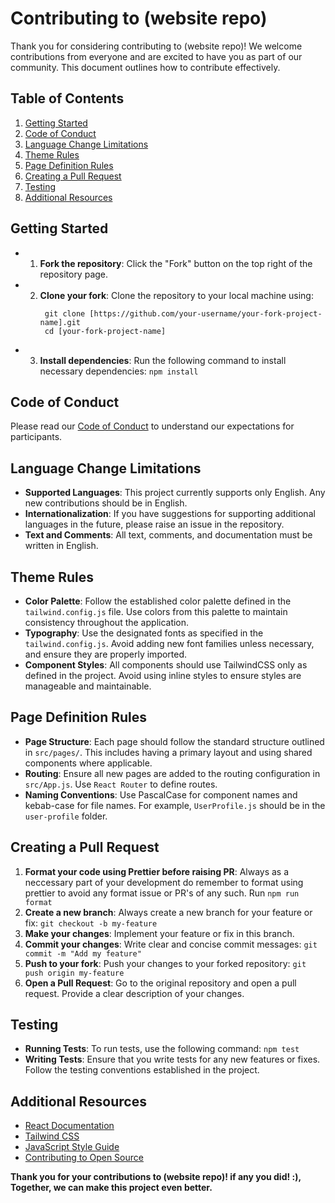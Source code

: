 # Contributing to (website repo)

Thank you for considering contributing to (website repo)!
We welcome contributions from everyone and are excited to have you as part of our community. This document outlines how to contribute effectively.

## Table of Contents

1. [Getting Started](#getting-started)
2. [Code of Conduct](#code-of-conduct)
3. [Language Change Limitations](#language-change-limitations)
4. [Theme Rules](#theme-rules)
5. [Page Definition Rules](#page-definition-rules)
6. [Creating a Pull Request](#creating-a-pull-request)
7. [Testing](#testing)
8. [Additional Resources](#additional-resources)

## Getting Started

-   1. **Fork the repository**: Click the "Fork" button on the top right of the repository page.
-   2. **Clone your fork**: Clone the repository to your local machine using:
       ```
        git clone [https://github.com/your-username/your-fork-project-name].git
        cd [your-fork-project-name]
        ```
-   3. **Install dependencies**: Run the following command to install necessary dependencies:
       `npm install`

## Code of Conduct

Please read our [Code of Conduct](CODE_OF_CONDUCT.md) to understand our expectations for participants.

## Language Change Limitations

-   **Supported Languages**: This project currently supports only English. Any new contributions should be in English.
-   **Internationalization**: If you have suggestions for supporting additional languages in the future, please raise an issue in the repository.
-   **Text and Comments**: All text, comments, and documentation must be written in English.

## Theme Rules

-   **Color Palette**: Follow the established color palette defined in the `tailwind.config.js` file. Use colors from this palette to maintain consistency throughout the application.
-   **Typography**: Use the designated fonts as specified in the `tailwind.config.js`. Avoid adding new font families unless necessary, and ensure they are properly imported.
-   **Component Styles**: All components should use TailwindCSS only as defined in the project. Avoid using inline styles to ensure styles are manageable and maintainable.

## Page Definition Rules

-   **Page Structure**: Each page should follow the standard structure outlined in `src/pages/`. This includes having a primary layout and using shared components where applicable.
-   **Routing**: Ensure all new pages are added to the routing configuration in `src/App.js`. Use `React Router` to define routes.
-   **Naming Conventions**: Use PascalCase for component names and kebab-case for file names. For example, `UserProfile.js` should be in the `user-profile` folder.

## Creating a Pull Request

1. **Format your code using Prettier before raising PR**: Always as a neccessary part of your development do remember to format using prettier to avoid any format issue or PR's of any such.
   Run `npm run format`
2. **Create a new branch**: Always create a new branch for your feature or fix:
   `git checkout -b my-feature`
3. **Make your changes**: Implement your feature or fix in this branch.
4. **Commit your changes**: Write clear and concise commit messages:
   `git commit -m "Add my feature"`
5. **Push to your fork**: Push your changes to your forked repository:
   `git push origin my-feature`
6. **Open a Pull Request**: Go to the original repository and open a pull request. Provide a clear description of your changes.

## Testing

-   **Running Tests**: To run tests, use the following command:
    `npm test`
-   **Writing Tests**: Ensure that you write tests for any new features or fixes. Follow the testing conventions established in the project.

## Additional Resources

-   [React Documentation](https://react.dev/)
-   [Tailwind CSS](https://tailwindcss.com/)
-   [JavaScript Style Guide](https://google.github.io/styleguide/jsguide.html)
-   [Contributing to Open Source](https://docs.github.com/en/get-started/exploring-projects-on-github/contributing-to-a-project)

**Thank you for your contributions to (website repo)! if any you did! :), Together, we can make this project even better.**

